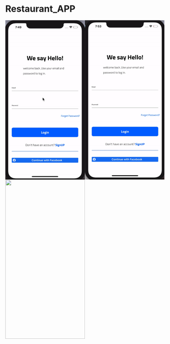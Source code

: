 # Restaurant_APP
  <img align="left" width="250" height="500" img src="1.gif">
  <img align="left" width="250" height="500" img src="2.gif">
    <img align="left" width="250" height="500" img src="٣٣.gif">

